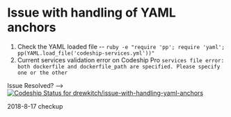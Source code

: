 # Issue with handling of YAML anchors

1. Check the YAML loaded file -- `ruby -e "require 'pp'; require 'yaml'; pp(YAML.load_file('codeship-services.yml'))"`
2. Current services validation error on Codeship Pro `services file error: both dockerfile and dockerfile_path are specified. Please specify one or the other` 


Issue Resolved? --> [ ![Codeship Status for drewkitch/issue-with-handling-yaml-anchors](https://app.codeship.com/projects/9a307530-048c-0136-0999-0e7fdaa29a0c/status?branch=master)](https://app.codeship.com/projects/280510)

2018-8-17 checkup
